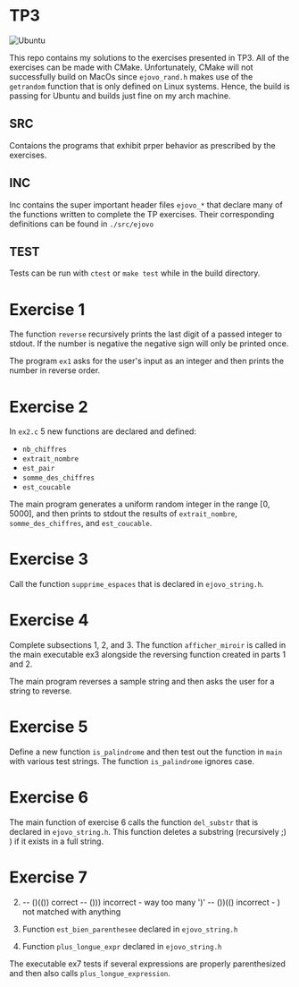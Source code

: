# TP3
![Ubuntu](https://github.com/ejovo13/informatique-TP3/actions/workflows/Ubuntu.yml/badge.svg)

This repo contains my solutions to the exercises presented in TP3. All of the exercises can be made with CMake. Unfortunately, CMake will not successfully build on MacOs since `ejovo_rand.h` makes use of the `getrandom` function that is only defined on Linux systems. Hence, the build is passing for Ubuntu and builds just fine on my arch machine.

## SRC

Contaions the programs that exhibit prper behavior as prescribed by the exercises.

## INC

Inc contains the super important header files `ejovo_*` that declare many of the functions written to complete the TP exercises. Their corresponding definitions can be found in `./src/ejovo`

## TEST

Tests can be run with `ctest` or `make test` while in the build directory.

# Exercise 1
The function `reverse` recursively prints the last digit of a passed integer to stdout. If the number is negative the negative sign will only be printed once.

The program `ex1` asks for the user's input as an integer and then prints the number in reverse order.

# Exercise 2
In `ex2.c` 5 new functions are declared and defined:
- `nb_chiffres`
- `extrait_nombre`
- `est_pair`
- `somme_des_chiffres`
- `est_coucable`

The main program generates a uniform random integer in the range [0, 5000], and then prints to stdout the results of
`extrait_nombre`, `somme_des_chiffres`, and `est_coucable`.

# Exercise 3
Call the function `supprime_espaces` that is declared in `ejovo_string.h`.

# Exercise 4
Complete subsections 1, 2, and 3. The function `afficher_miroir` is called in the main executable ex3
alongside the reversing function created in parts 1 and 2.

The main program reverses a sample string and then asks the user for a string to reverse.

# Exercise 5
Define a new function `is_palindrome` and then test out the function in `main` with various test strings. The function `is_palindrome` ignores case.

# Exercise 6
The main function of exercise 6 calls the function `del_substr` that is declared in `ejovo_string.h`. This function deletes a substring (recursively ;) ) if it exists in a full string.

# Exercise 7
2. -- ()(()) correct
   -- ()))   incorrect - way too many ')'
   -- ())(() incorrect - ) not matched with anything

3. Function `est_bien_parenthesee` declared in `ejovo_string.h`
4. Function `plus_longue_expr` declared in `ejovo_string.h`

The executable ex7 tests if several expressions are properly parenthesized and then also calls `plus_longue_expression`.